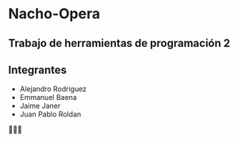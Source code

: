# Nacho-Opera
## Trabajo de herramientas de programación 2

## Integrantes
- Alejandro Rodriguez
- Emmanuel Baena
- Jaime Janer
- Juan Pablo Roldan

🤑🤑🤑
